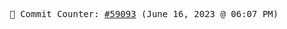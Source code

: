 <p align="center">
    <samp>
        📮 Commit Counter: <a href="https://github.com/Javascript-void0/Javascript-void0/commits/main">#59093</a> (June 16, 2023 @ 06:07 PM)
    </samp>
</p>